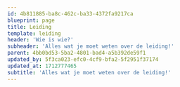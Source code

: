 ```yaml
---
id: 4b811885-ba8c-462c-ba33-4372fa9217ca
blueprint: page
title: Leiding
template: leiding
header: 'Wie is wie?'
subheader: 'Alles wat je moet weten over de leiding!'
parent: 4bb0bd53-5ba2-4801-bad4-a5b392de59f1
updated_by: 5f3ca023-efc0-4cf9-bfa2-5f2951f37174
updated_at: 1712777465
subtitle: 'Alles wat je moet weten over de leiding!'
---
```

